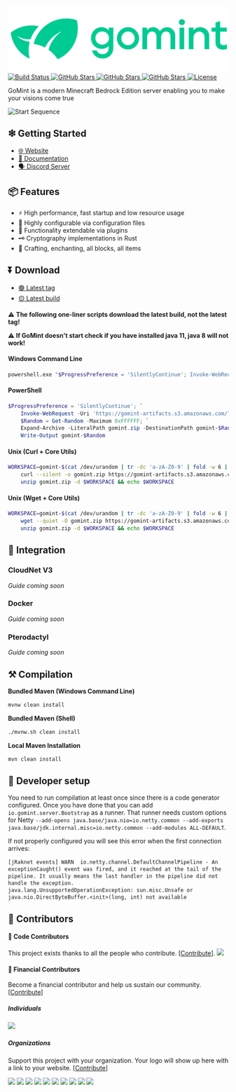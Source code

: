 <img src=".github/ASSETS/gomint-logo-with-text.svg" width="512" alt="GoMint">

<!-- BUILD BADGE -->
<a href="https://github.com/GoMint/GoMint/actions?query=workflow%3A%22Java+CI%22">
  <img alt="Build Status" src="https://github.com/GoMint/GoMint/workflows/Java%20CI/badge.svg">
</a>

<!-- STAR BADGE -->
<a href="https://github.com/GoMint/GoMint/stargazers">
  <img alt="GitHub Stars" src="https://img.shields.io/github/stars/GoMint/GoMint.svg">
</a>

<!-- ISSUES BADGE -->
<a href="https://github.com/GoMint/GoMint/issues">
  <img alt="GitHub Stars" src="https://img.shields.io/github/issues/GoMint/GoMint.svg">
</a>

<!-- VERSION BADGE -->
<a href="https://github.com/GoMint/GoMint">
  <img alt="GitHub Stars" src="https://img.shields.io/badge/version-1.0.5-green.svg">
</a>

<!-- LICENSE BADGE -->
<a href="https://opensource.org/licenses/BSD-3-Clause">
  <img alt="License" src="https://img.shields.io/badge/License-BSD%203--Clause-blue.svg">
</a>

GoMint is a modern Minecraft Bedrock Edition server enabling you to make your visions come true

![Start Sequence](https://cdn.discordapp.com/attachments/746763011875799040/798663623547158539/sNgUe2IpW6.gif)

## ❇ Getting Started
- [🌐 Website](https://gomint.io)
- [📖 Documentation](https://docs.gomint.io)
- [🗣 Discord Server](https://discord.com/invite/qC4nJVN)

## 📦 Features
- ⚡ High performance, fast startup and low resource usage
- 🔧 Highly configurable via configuration files
- 🔌 Functionality extendable via plugins
- 🗝 Cryptography implementations in Rust
- 💫 Crafting, enchanting, all blocks, all items

## ⏬ Download
- [🟢 Latest tag](https://github.com/gomint/gomint/releases/download/1.0.0-RC6/1.0.0-RC6.zip)
- [🟡 Latest build](https://gomint-artifacts.s3.amazonaws.com/latest.zip)

⚠ **The following one-liner scripts download the latest build, not the latest tag!**

⚠ **If GoMint doesn't start check if you have installed java 11, java 8 will not work!**

#### Windows Command Line
```bash
powershell.exe "$ProgressPreference = 'SilentlyContinue'; Invoke-WebRequest -Uri 'https://gomint-artifacts.s3.amazonaws.com/latest.zip' -OutFile gomint.zip; $Random = Get-Random -Maximum 0xFFFFFF; Expand-Archive -LiteralPath gomint.zip -DestinationPath gomint-$Random; Write-Output gomint-$Random"
```

#### PowerShell
```powershell
$ProgressPreference = 'SilentlyContinue'; `
    Invoke-WebRequest -Uri 'https://gomint-artifacts.s3.amazonaws.com/latest.zip' -OutFile gomint.zip; `
    $Random = Get-Random -Maximum 0xFFFFFF; `
    Expand-Archive -LiteralPath gomint.zip -DestinationPath gomint-$Random; `
    Write-Output gomint-$Random
```

#### Unix (Curl + Core Utils)
```bash
WORKSPACE=gomint-$(cat /dev/urandom | tr -dc 'a-zA-Z0-9' | fold -w 6 | head -n 1) && \
	curl --silent -o gomint.zip https://gomint-artifacts.s3.amazonaws.com/latest.zip && \
	unzip gomint.zip -d $WORKSPACE && echo $WORKSPACE
```

#### Unix (Wget + Core Utils)
```bash
WORKSPACE=gomint-$(cat /dev/urandom | tr -dc 'a-zA-Z0-9' | fold -w 6 | head -n 1) && \
	wget --quiet -O gomint.zip https://gomint-artifacts.s3.amazonaws.com/latest.zip && \
	unzip gomint.zip -d $WORKSPACE && echo $WORKSPACE
```

## 💠 Integration
### CloudNet V3
_Guide coming soon_

### Docker
_Guide coming soon_

### Pterodactyl
_Guide coming soon_

## ⚒ Compilation
**Bundled Maven (Windows Command Line)**
```bash
mvnw clean install
```

**Bundled Maven (Shell)**
```bash
./mvnw.sh clean install
```

**Local Maven Installation**
```bash
mvn clean install
```

## 🚀 Developer setup
You need to run compilation at least once since there is a code generator configured. Once you have done that you can add `io.gomint.server.Bootstrap` as a runner. 
That runner needs custom options for Netty `--add-opens java.base/java.nio=io.netty.common --add-exports java.base/jdk.internal.misc=io.netty.common --add-modules ALL-DEFAULT`.

If not properly configured you will see this error when the first connection arrives:

```
[jRaknet events] WARN  io.netty.channel.DefaultChannelPipeline - An exceptionCaught() event was fired, and it reached at the tail of the pipeline. It usually means the last handler in the pipeline did not handle the exception.
java.lang.UnsupportedOperationException: sun.misc.Unsafe or java.nio.DirectByteBuffer.<init>(long, int) not available
```

## 👥 Contributors
#### 📝 Code Contributors
This project exists thanks to all the people who contribute. [[Contribute](CONTRIBUTING.md)].
<a href="https://github.com/GoMint/GoMint/graphs/contributors"><img src="https://opencollective.com/GoMint/contributors.svg?width=890&button=false" /></a>

#### 💸 Financial Contributors
Become a financial contributor and help us sustain our community. [[Contribute](https://opencollective.com/GoMint/contribute)]

##### Individuals
<a href="https://opencollective.com/GoMint"><img src="https://opencollective.com/GoMint/individuals.svg?width=890"></a>

##### Organizations
Support this project with your organization. Your logo will show up here with a link to your website. [[Contribute](https://opencollective.com/GoMint/contribute)]

<a href="https://opencollective.com/GoMint/organization/0/website"><img src="https://opencollective.com/GoMint/organization/0/avatar.svg"></a>
<a href="https://opencollective.com/GoMint/organization/1/website"><img src="https://opencollective.com/GoMint/organization/1/avatar.svg"></a>
<a href="https://opencollective.com/GoMint/organization/2/website"><img src="https://opencollective.com/GoMint/organization/2/avatar.svg"></a>
<a href="https://opencollective.com/GoMint/organization/3/website"><img src="https://opencollective.com/GoMint/organization/3/avatar.svg"></a>
<a href="https://opencollective.com/GoMint/organization/4/website"><img src="https://opencollective.com/GoMint/organization/4/avatar.svg"></a>
<a href="https://opencollective.com/GoMint/organization/5/website"><img src="https://opencollective.com/GoMint/organization/5/avatar.svg"></a>
<a href="https://opencollective.com/GoMint/organization/6/website"><img src="https://opencollective.com/GoMint/organization/6/avatar.svg"></a>
<a href="https://opencollective.com/GoMint/organization/7/website"><img src="https://opencollective.com/GoMint/organization/7/avatar.svg"></a>
<a href="https://opencollective.com/GoMint/organization/8/website"><img src="https://opencollective.com/GoMint/organization/8/avatar.svg"></a>
<a href="https://opencollective.com/GoMint/organization/9/website"><img src="https://opencollective.com/GoMint/organization/9/avatar.svg"></a>
